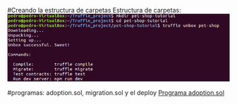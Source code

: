 #Creando la estructura de carpetas
Estructura de carpetas: 
![alt text](https://github.com/PedroCCBlck/Truffle_evaluation/blob/master/Creando%20la%20estructura%20de%20carpetas.png "Estructura de carpetas")



#programas: adoption.sol, migration.sol y el deploy
[Programa adoption.sol](https://github.com/PedroCCBlck/Truffle_evaluation/blob/master/Adoption.sol)


